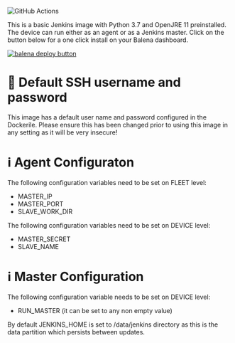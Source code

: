 ![GitHub Actions](https://github.com/kwmlodozeniec/balena-jenkins/workflows/Docker%20Image%20CI/badge.svg)

This is a basic Jenkins image with Python 3.7 and OpenJRE 11 preinstalled.
The device can run either as an agent or as a Jenkins master.
Click on the button below for a one click install on your Balena dashboard.

[![balena deploy button](https://www.balena.io/deploy.svg)](https://dashboard.balena-cloud.com/deploy?repoUrl=https://github.com/kwmlodozeniec/balena-jenkins)
# 🚨 Default SSH username and password
This image has a default user name and password configured in the Dockerile. Please ensure this has been changed prior to using this image in any setting as it will be very insecure!

# ℹ️ Agent Configuraton
The following configuration variables need to be set on FLEET level:
* MASTER_IP
* MASTER_PORT
* SLAVE_WORK_DIR

The following configuration variables need to be set on DEVICE level:
* MASTER_SECRET
* SLAVE_NAME

# ℹ️ Master Configuration
The following configuration variable needs to be set on DEVICE level:
* RUN_MASTER (it can be set to any non empty value)

By default JENKINS_HOME is set to /data/jenkins directory as this is the data partition which persists between updates.
